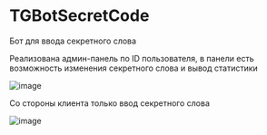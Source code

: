 # TGBotSecretCode

Бот для ввода секретного слова

Реализована админ-панель по ID пользователя, в панели есть возможность изменения секретного слова и вывод статистики

![image](https://user-images.githubusercontent.com/72715055/176788200-3252605e-f9d7-4781-8d47-79c64ffc8deb.png)

Со стороны клиента только ввод секретного слова

![image](https://user-images.githubusercontent.com/72715055/176788359-055c0b9f-2624-4f0d-974e-9eb5e9e4c351.png)
